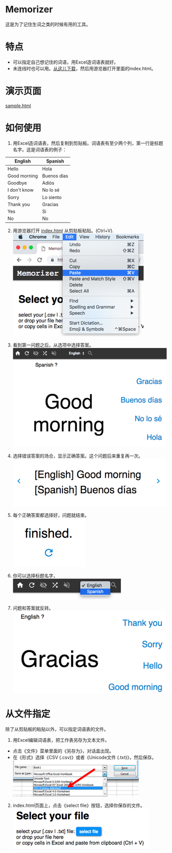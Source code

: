 # Memorizer
这是为了记住生词之类的时候有用的工具。

# 特点

* 可以指定自己想记住的词语，用Excel造词语表就好。
* 未连线时也可以用。<a href="memorizer.zip" download="memorizer.zip">从这儿下载</a>，然后用游览器打开里面的index.html。

# 演示页面

<a target="_blank" href="https://mochihashi.github.io/memorizer/sample.html">sample.html</a>

# 如何使用

1. 用Excel造词语表，然后复制到剪贴板。词语表有至少两个列，第一行是标题名字。这是词语表的例子：

| English | Spanish |
| ---- | ---- |
| Hello | Hola |
| Good morning | Buenos días |
| Goodbye | Adiós |
| I don't know | No lo sé |
| Sorry | Lo siento |
| Thank you | Gracias |
| Yes | Si |
| No | No |

2. 用游览器打开 <a target="_blank" href="https://mochihashi.github.io/memorizer/">index.html</a> 从剪贴板粘贴。(Ctrl+V).<br/>
	<kbd><img src="https://raw.githubusercontent.com/mochihashi/memorizer/master/images/paste.png"></kbd>

3. 看到第一问题之后，从选项中选择答案。<br/>
	<kbd><img src="https://raw.githubusercontent.com/mochihashi/memorizer/master/images/question.png"></kbd>

4. 选择错误答案的场合，显示正确答案。这个问题后来重复再一次。<br/>
	<kbd><img src="https://raw.githubusercontent.com/mochihashi/memorizer/master/images/answer.png"></kbd>

5. 每个正确答案都选择好，问题就结束。<br/>
	<kbd><img src="https://raw.githubusercontent.com/mochihashi/memorizer/master/images/finished.png"></kbd>

6. 你可以选择标题名字，<br/>
	<kbd><img src="https://raw.githubusercontent.com/mochihashi/memorizer/master/images/change-column.png"></kbd>

7. 问题和答案就反转。<br/>
	<kbd><img src="https://raw.githubusercontent.com/mochihashi/memorizer/master/images/question2.png"></kbd>

# 从文件指定

除了从剪贴板的粘贴以外，可以指定词语表的文件。

1. 用Excel编辑词语表，把工作表另存为文本文件。
  * 点击《文件》菜单里面的《另存为》，对话盒出现。
  * 在《形式》选择《CSV (.csv)》或者《Unicode文件 (.txt)》，然后保存。<br/>
	<kbd><img src="https://raw.githubusercontent.com/mochihashi/memorizer/master/images/save-as-csv.png"></kbd>

2. index.html页面上，点击《select file》按钮，选择你保存的文件。<br/>
	<kbd><img src="https://raw.githubusercontent.com/mochihashi/memorizer/master/images/select-file.png"></kbd>
